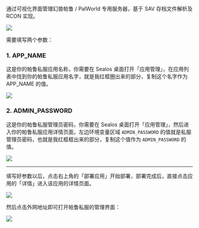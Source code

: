 通过可视化界面管理幻兽帕鲁 / PalWorld 专用服务器，基于 SAV 存档文件解析及 RCON 实现。

![](https://cdn.jsdelivr.us/gh/yangchuansheng/imghosting6@main/uPic/2024-02-04-12-53-Z5ir5z.jpg)

需要填写两个参数：

### 1. APP_NAME

这是你的帕鲁私服应用名称，你需要在 Sealos 桌面打开「应用管理」，在应用列表中找到你的帕鲁私服应用名字，就是我红框圈出来的部分，复制这个名字作为 APP_NAME 的值。

![](https://cdn.jsdelivr.us/gh/yangchuansheng/imghosting6@main/uPic/2024-01-29-16-25-r1LlVk.jpg)

### 2. ADMIN_PASSWORD

这是你的帕鲁私服管理员密码，你需要在 Sealos 桌面打开「应用管理」，然后进入你的帕鲁私服应用详情页面，左边环境变量区域 `ADMIN_PASSWORD` 的值就是私服管理员密码，也就是我红框框出来的部分，复制这个值作为 `ADMIN_PASSWORD` 的值。

![](https://cdn.jsdelivr.us/gh/yangchuansheng/imghosting6@main/uPic/2024-01-29-16-25-IEV2x1.jpg)

---

填写好参数以后，点击右上角的「部署应用」开始部署，部署完成后，直接点击应用的「详情」进入该应用的详情页面。

![](https://cdn.jsdelivr.us/gh/yangchuansheng/imghosting6@main/uPic/2024-01-29-16-33-mfQYKn.jpg)

然后点击外网地址即可打开帕鲁私服的管理界面：

![](https://cdn.jsdelivr.us/gh/yangchuansheng/imghosting6@main/uPic/2024-01-29-16-33-RZidDy.jpg)